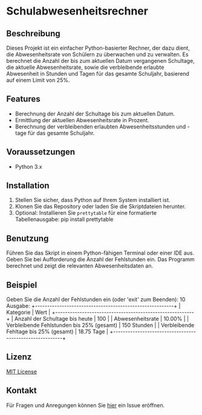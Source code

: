 # Schulabwesenheitsrechner

## Beschreibung
Dieses Projekt ist ein einfacher Python-basierter Rechner, der dazu dient, die Abwesenheitsrate von Schülern zu überwachen und zu verwalten. Es berechnet die Anzahl der bis zum aktuellen Datum vergangenen Schultage, die aktuelle Abwesenheitsrate, sowie die verbleibende erlaubte Abwesenheit in Stunden und Tagen für das gesamte Schuljahr, basierend auf einem Limit von 25%.

## Features
- Berechnung der Anzahl der Schultage bis zum aktuellen Datum.
- Ermittlung der aktuellen Abwesenheitsrate in Prozent.
- Berechnung der verbleibenden erlaubten Abwesenheitsstunden und -tage für das gesamte Schuljahr.

## Voraussetzungen
- Python 3.x

## Installation
1. Stellen Sie sicher, dass Python auf Ihrem System installiert ist.
2. Klonen Sie das Repository oder laden Sie die Skriptdateien herunter.
3. Optional: Installieren Sie `prettytable` für eine formatierte Tabellenausgabe: pip install prettytable


## Benutzung
Führen Sie das Skript in einem Python-fähigen Terminal oder einer IDE aus. Geben Sie bei Aufforderung die Anzahl der Fehlstunden ein. Das Programm berechnet und zeigt die relevanten Abwesenheitsdaten an.

## Beispiel
Geben Sie die Anzahl der Fehlstunden ein (oder 'exit' zum Beenden): 10
Ausgabe:
+---------------------------------------------------------+
| Kategorie                                 | Wert        |
+---------------------------------------------------------+
| Anzahl der Schultage bis heute            | 100         |
| Abwesenheitsrate                          | 10.00%      |
| Verbleibende Fehlstunden bis 25% (gesamt) | 150 Stunden |
| Verbleibende Fehltage bis 25% (gesamt)    | 18.75 Tage  |
+---------------------------------------------------------+


## Lizenz
[MIT License](LICENSE)

## Kontakt
Für Fragen und Anregungen können Sie [hier](https://github.com/solotov-val/AbsenceCalculator/issues) ein Issue eröffnen.
